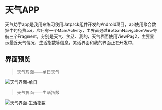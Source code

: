 # 天气APP

天气助手app是我用来练习使用Jatpack组件开发的Android项目，api使用聚合数据中的免费api，应用有一个MainActivity，主界面通过BottomNavigationView导航三个Fragment，分别是天气、笑话、我的，天气界面使用ViewPag2，主要显示最近天气情况、生活指数等信息，笑话界面和我的界面正在开发中。

## 界面预览

> 天气界面——单日天气

![天气界面-单日](D:\AS-project\practice\WeatherAssistant\src\天气界面-单日.png)

> 天气界面——生活指数

![天气界面-生活指数](D:\AS-project\practice\WeatherAssistant\src\天气界面-生活指数.png)